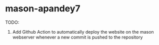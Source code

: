 # mason-apandey7
TODO:
1. Add Github Action to automatically deploy the website on the mason webserver whenever a new commit is pushed to the repository
